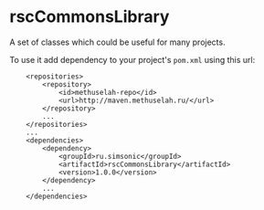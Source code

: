 # rscCommonsLibrary

A set of classes which could be useful for many projects.

To use it add dependency to your project's `pom.xml` using this url:

```
	<repositories>
		<repository>
			<id>methuselah-repo</id>
			<url>http://maven.methuselah.ru/</url>
		</repository>
		...
	</repositories>
	...
	<dependencies>
		<dependency>
			<groupId>ru.simsonic</groupId>
			<artifactId>rscCommonsLibrary</artifactId>
			<version>1.0.0</version>
		</dependency>
		...
	</dependencies>
```
